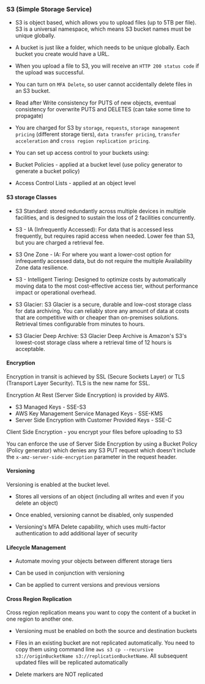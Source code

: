 ### S3 (Simple Storage Service)

- S3 is object based, which allows you to upload files (up to 5TB per file). S3 is a universal namespace, which means S3 bucket names must be unique globally.

- A bucket is just like a folder, which needs to be unique globally. Each bucket you create would have a URL.

- When you upload a file to S3, you will receive an `HTTP 200 status code` if the upload was successful.

- You can turn on `MFA Delete`, so user cannot accidentally delete files in an S3 bucket.

- Read after Write consistency for PUTS of new objects, eventual consistency for overwrite PUTS and DELETES (can take some time to propagate)

- You are charged for S3 by `storage`, `requests`, `storage management pricing` (different storage tiers), `data transfer pricing`, `transfer acceleration` and `cross region replication pricing`.

- You can set up access control to your buckets using:
 - Bucket Policies - applied at a bucket level (use policy generator to generate a bucket policy)
 - Access Control Lists - applied at an object level

#### S3 storage Classes

- S3 Standard: stored redundantly across multiple devices in multiple facilities, and is designed to sustain the loss of 2 facilities concurrently.

- S3 - IA (Infrequently Accessed): For data that is accessed less frequently, but requires rapid access when needed. Lower fee than S3, but you are charged a retrieval fee.

- S3 One Zone - IA: For where you want a lower-cost option for infrequently accessed data, but do not require the multiple Availability Zone data resilience.

- S3 - Intelligent Tiering: Designed to optimize costs by automatically moving data to the most cost-effective access tier, without performance impact or operational overhead.

- S3 Glacier: S3 Glacier is a secure, durable and low-cost storage class for data archiving. You can reliably store any amount of data at costs that are competitive with or cheaper than on-premises solutions. Retrieval times configurable from minutes to hours.

- S3 Glacier Deep Archive: S3 Glacier Deep Archive is Amazon's S3's lowest-cost storage class where a retrieval time of 12 hours is acceptable.

#### Encryption

Encryption in transit is achieved by SSL (Secure Sockets Layer) or TLS (Transport Layer Security). TLS is the new name for SSL.

Encryption At Rest (Server Side Encryption) is provided by AWS.
 - S3 Managed Keys - SSE-S3
 - AWS Key Management Service Managed Keys - SSE-KMS
 - Server Side Encryption with Customer Provided Keys - SSE-C
 
 Client Side Encryption - you encrypt your files before uploading to S3
 
 You can enforce the use of Server Side Encryption by using a Bucket Policy (Policy generator) which denies any S3 PUT request which doesn't include the `x-amz-server-side-encryption` parameter in the request header.

#### Versioning

Versioning is enabled at the bucket level.

- Stores all versions of an object (including all writes and even if you delete an object)

- Once enabled, versioning cannot be disabled, only suspended

- Versioning's MFA Delete capability, which uses multi-factor authentication to add additional layer of security

#### Lifecycle Management

- Automate moving your objects between different storage tiers

- Can be used in conjunction with versioning

- Can be applied to current versions and previous versions

#### Cross Region Replication

Cross region replication means you want to copy the content of a bucket in one region to another one.

- Versioning must be enabled on both the source and destination buckets

- Files in an existing bucket are not replicated automatically. You need to copy them using command line `aws s3 cp --recursive s3://originBucketName s3://replicationBucketName`. All subsequent updated files will be replicated automatically

- Delete markers are NOT replicated

